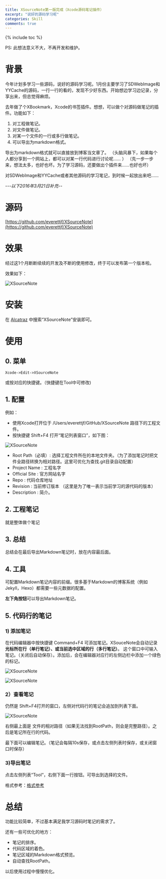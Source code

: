 ```yaml
---
title: XSourceNote第一版完成（Xcode源码笔记插件）
excerpt: "说好的源码学习呢"
categories: Skill
comments: true
---
```


{% include toc %}

PS: 此想法意义不大，不再开发和维护。




# 背景

今年计划多学习一些源码，说好的源码学习呢。1月份主要学习了SDWebImage和YYCache的源码，一行一行的看的，发现不少好东西。开始想边学习边记录，分享出来，但总觉得麻烦。

去年做了个XBookmark，Xcode的书签插件。想想，可以做个对源码做笔记的插件。功能如下：

1. 对工程做笔记。
2. 对文件做笔记。
3. 对某一个文件的一行或多行做笔记。
4. 可以导出为markdown格式。

导出为markdown格式就可以直接放到博客当文章了。
（头脑风暴下，如果每个人都分享到一个网站上，都可以对某一行代码进行讨论呢…… ）
（先一步一步来，想法太多，也好也坏。为了学习源码，还要做出个插件来……也好也坏）

对SDWebImage和YYCache或者其他源码的学习笔记，到时候一起放出来吧……


*---以下2016年3月21日补充--*

# 源码

[https://github.com/everettjf/XSourceNote](https://github.com/everettjf/XSourceNote)

# 效果

经过这1个月断断续续的开发及不断的使用修改，终于可以发布第一个版本啦。



效果如下：

![XSourceNote](https://everettjf.github.io/stuff/xsourcenote/project_whole.png)




# 安装

在 [Alcatraz](http://alcatraz.io) 中搜索“XSourceNote”安装即可。



# 使用

## 0. 菜单

`Xcode->Edit->XSourceNote`

或按对应的快捷键。（快捷键在Tool中可修改)

## 1. 配置
例如：

 - 使用Xcode打开位于 /Users/everettjf/GitHub/XSourceNote 路径下的工程文件。
 - 按快捷键 Shift+F4 打开“笔记列表窗口”，如下图：

 ![XSourceNote](https://everettjf.github.io/stuff/xsourcenote/project_basic.png)

 - Root Path（必填）: 选择工程文件所在的本地文件夹。（为了添加笔记时把文件全路径转换为相对路径。这里可优化为查找.git目录自动配置）
 - Project Name : 工程名字
 - Official Site : 官方网站名字
 - Repo : 代码仓库地址
 - Revision : 当前修订版本 （这里是为了唯一表示当前学习的源代码的版本）
 - Description : 简介。

## 2. 工程笔记

就是整体做个笔记


## 3. 总结

总结会在最后导出Markdown笔记时，放在内容最后面。

## 4. 工具

可配置Markdown笔记内容的前缀。很多基于Markdown的博客系统（例如Jekyll，Hexo）都需要一些元数据的配置。

**左下角按钮**可以导出Markdown笔记。

## 5. 代码行的笔记

### 1) 添加笔记
在代码编辑器中按快捷键 Command+F4 可添加笔记。XSouceNote会自动记录**光标所在行（单行笔记）、或当前选中区域的行（多行笔记）**。
这个窗口中可输入笔记。（关闭后自动保存）。添加后，会在编辑器对应行的左侧边栏中添加一个绿色的标记。

 ![XSourceNote](https://everettjf.github.io/stuff/xsourcenote/quick_note.png)


 ![XSourceNote](https://everettjf.github.io/stuff/xsourcenote/sidebar.png)



### 2）查看笔记

仍然是 Shift+F4打开的窗口，左侧对代码行的笔记会追加到列表下面。

 ![XSourceNote](https://everettjf.github.io/stuff/xsourcenote/line_note.png)

右侧最上面是 文件的相对路径（如果无法找到RootPath，则会是完整路径）。之后是笔记所在行的代码。

最下面可以编辑笔记。（笔记会每隔10s保存，或点击左侧列表时保存，或关闭窗口时保存）



### 3)导出笔记

点击左侧列表“Tool“，右侧下面一行按钮。可导出到选择的文件。

格式参考：[格式参考](https://everettjf.github.io/2016/03/17/yycache-learn)


# 总结

功能比较简单，不过基本满足我学习源码时笔记的需求了。

还有一些可优化的地方：

- 笔记的排序。
- 代码区域的着色。
- 笔记区域的Markdown格式预览。
- 自动查找RootPath。

以后使用过程中慢慢优化。



